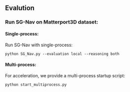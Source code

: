 ## Evalution
### Run SG-Nav on Matterport3D dataset:
#### Single-process:
Run SG-Nav with single-process:
```
python SG_Nav.py --evaluation local --reasoning both
```
#### Multi-process:
For acceleration, we provide a multi-process startup script:
```
python start_multiprocess.py
```
